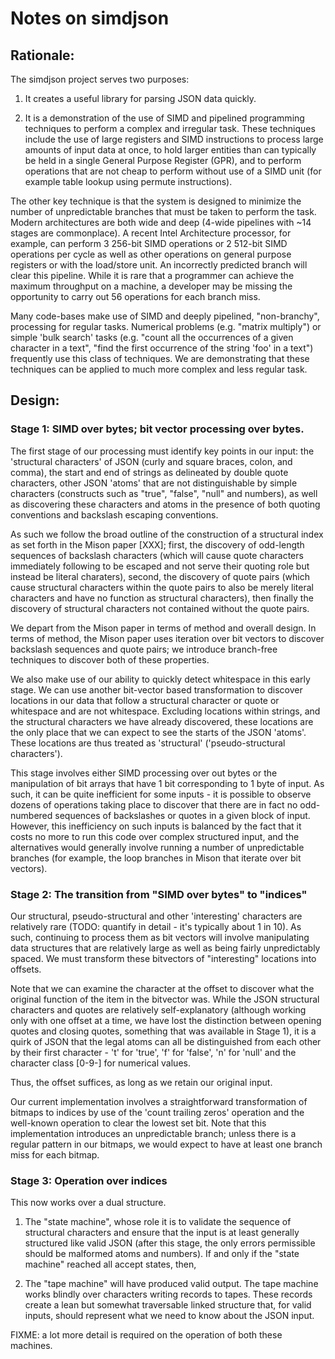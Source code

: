 # Notes on simdjson

## Rationale:

The simdjson project serves two purposes:

1. It creates a useful library for parsing JSON data quickly.

2. It is a demonstration of the use of SIMD and pipelined programming techniques to perform a complex and irregular task. 
These techniques include the use of large registers and SIMD instructions to process large amounts of input data at once, 
to hold larger entities than can typically be held in a single General Purpose Register (GPR), and to perform operations 
that are not cheap to perform without use of a SIMD unit (for example table lookup using permute instructions). 

The other key technique is that the system is designed to minimize the number of unpredictable branches that must be taken 
to perform the task. Modern architectures are both wide and deep (4-wide pipelines with ~14 stages are commonplace). A 
recent Intel Architecture processor, for example, can perform 3 256-bit SIMD operations or 2 512-bit SIMD operations per
cycle as well as other operations on general purpose registers or with the load/store unit. An incorrectly predicted branch
will clear this pipeline. While it is rare that a programmer can achieve the maximum throughput on a machine, a developer 
may be missing the opportunity to carry out 56 operations for each branch miss. 

Many code-bases make use of SIMD and deeply pipelined, "non-branchy", processing for regular tasks. Numerical problems 
(e.g. "matrix multiply") or simple 'bulk search' tasks (e.g. "count all the occurrences of a given character in a text", 
"find the first occurrence of the string 'foo' in a text") frequently use this class of techniques. We are demonstrating 
that these techniques can be applied to much more complex and less regular task.

## Design:

### Stage 1: SIMD over bytes; bit vector processing over bytes.

The first stage of our processing must identify key points in our input: the 'structural characters' of JSON (curly and 
square braces, colon, and comma), the start and end of strings as delineated by double quote characters, other JSON 'atoms' 
that are not distinguishable by simple characters (constructs such as "true", "false", "null" and numbers), as well as 
discovering these characters and atoms in the presence of both quoting conventions and backslash escaping conventions. 

As such we follow the broad outline of the construction of a structural index as set forth in the Mison paper [XXX]; first, 
the discovery of odd-length sequences of backslash characters (which will cause quote characters immediately following to 
be escaped and not serve their quoting role but instead be literal charaters), second, the discovery of quote pairs (which 
cause structural characters within the quote pairs to also be merely literal characters and have no function as structural 
characters), then finally the discovery of structural characters not contained without the quote pairs.

We depart from the Mison paper in terms of method and overall design. In terms of method, the Mison paper uses iteration 
over bit vectors to discover backslash sequences and quote pairs; we introduce branch-free techniques to discover both of 
these properties.

We also make use of our ability to quickly detect whitespace in this early stage. We can use another bit-vector based 
transformation to discover locations in our data that follow a structural character or quote or whitespace and are not whitespace.  Excluding locations within strings, and the structural characters we have already discovered, 
these locations are the only place that we can expect to see the starts of the JSON 'atoms'. These locations are thus 
treated as 'structural' ('pseudo-structural characters').

This stage involves either SIMD processing over out bytes or the manipulation of bit arrays that have 1 bit corresponding 
to 1 byte of input. As such, it can be quite inefficient for some inputs - it is possible to observe dozens of operations 
taking place to discover that there are in fact no odd-numbered sequences of backslashes or quotes in a given block of 
input. However, this inefficiency on such inputs is balanced by the fact that it costs no more to run this code over 
complex structured input, and the alternatives would generally involve running a number of unpredictable branches (for 
example, the loop branches in Mison that iterate over bit vectors).

### Stage 2: The transition from "SIMD over bytes" to "indices"

Our structural, pseudo-structural and other 'interesting' characters are relatively rare (TODO: quantify in detail - 
it's typically about 1 in 10). As such, continuing to process them as bit vectors will involve manipulating data structures 
that are relatively large as well as being fairly unpredictably spaced. We must transform these bitvectors of "interesting" 
locations into offsets.

Note that we can examine the character at the offset to discover what the original function of the item in the bitvector 
was. While the JSON structural characters and quotes are relatively self-explanatory (although working only with one offset 
at a time, we have lost the distinction between opening quotes and closing quotes, something that was available in Stage 1), 
it is a quirk of JSON that the legal atoms can all be distinguished from each other by their first character - 't' for 
'true', 'f' for 'false', 'n' for 'null' and the character class [0-9-] for numerical values.

Thus, the offset suffices, as long as we retain our original input.

Our current implementation involves a straightforward transformation of bitmaps to indices by use of the 'count trailing 
zeros' operation and the well-known operation to clear the lowest set bit. Note that this implementation introduces an 
unpredictable branch; unless there is a regular pattern in our bitmaps, we would expect to have at least one branch miss 
for each bitmap.

### Stage 3: Operation over indices

This now works over a dual structure.

1. The "state machine", whose role it is to validate the sequence of structural characters and ensure that the input is at least generally structured like valid JSON (after this stage, the only errors permissible should be malformed atoms and numbers). If and only if the "state machine" reached all accept states, then,

2. The "tape machine" will have produced valid output. The tape machine works blindly over characters writing records to tapes. These records create a lean but somewhat traversable linked structure that, for valid inputs, should represent what we need to know about the JSON input.

FIXME: a lot more detail is required on the operation of both these machines.
